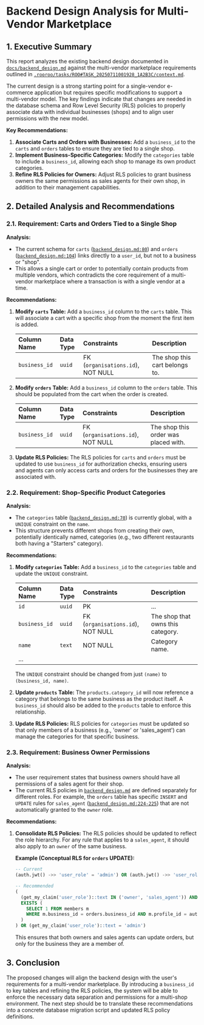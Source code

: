 # Backend Design Analysis for Multi-Vendor Marketplace

## 1. Executive Summary

This report analyzes the existing backend design documented in [`docs/backend_design.md`](docs/backend_design.md) against the multi-vendor marketplace requirements outlined in [`.rooroo/tasks/ROO#TASK_20250711001928_1A2B3C/context.md`](.rooroo/tasks/ROO#TASK_20250711001928_1A2B3C/context.md).

The current design is a strong starting point for a single-vendor e-commerce application but requires specific modifications to support a multi-vendor model. The key findings indicate that changes are needed in the database schema and Row Level Security (RLS) policies to properly associate data with individual businesses (shops) and to align user permissions with the new model.

**Key Recommendations:**

1.  **Associate Carts and Orders with Businesses:** Add a `business_id` to the `carts` and `orders` tables to ensure they are tied to a single shop.
2.  **Implement Business-Specific Categories:** Modify the `categories` table to include a `business_id`, allowing each shop to manage its own product categories.
3.  **Refine RLS Policies for Owners:** Adjust RLS policies to grant business owners the same permissions as sales agents for their own shop, in addition to their management capabilities.

## 2. Detailed Analysis and Recommendations

### 2.1. Requirement: Carts and Orders Tied to a Single Shop

**Analysis:**

- The current schema for `carts` ([`backend_design.md:80`](docs/backend_design.md:80)) and `orders` ([`backend_design.md:104`](docs/backend_design.md:104)) links directly to a `user_id`, but not to a business or "shop".
- This allows a single cart or order to potentially contain products from multiple vendors, which contradicts the core requirement of a multi-vendor marketplace where a transaction is with a single vendor at a time.

**Recommendations:**

1.  **Modify `carts` Table:** Add a `business_id` column to the `carts` table. This will associate a cart with a specific shop from the moment the first item is added.

    | Column Name   | Data Type | Constraints                       | Description                    |
    | :------------ | :-------- | :-------------------------------- | :----------------------------- |
    | `business_id` | `uuid`    | FK (`organisations.id`), NOT NULL | The shop this cart belongs to. |

2.  **Modify `orders` Table:** Add a `business_id` column to the `orders` table. This should be populated from the cart when the order is created.

    | Column Name   | Data Type | Constraints                       | Description                          |
    | :------------ | :-------- | :-------------------------------- | :----------------------------------- |
    | `business_id` | `uuid`    | FK (`organisations.id`), NOT NULL | The shop this order was placed with. |

3.  **Update RLS Policies:** The RLS policies for `carts` and `orders` must be updated to use `business_id` for authorization checks, ensuring users and agents can only access carts and orders for the businesses they are associated with.

### 2.2. Requirement: Shop-Specific Product Categories

**Analysis:**

- The `categories` table ([`backend_design.md:70`](docs/backend_design.md:70)) is currently global, with a `UNIQUE` constraint on the `name`.
- This structure prevents different shops from creating their own, potentially identically named, categories (e.g., two different restaurants both having a "Starters" category).

**Recommendations:**

1.  **Modify `categories` Table:** Add a `business_id` to the `categories` table and update the `UNIQUE` constraint.

    | Column Name   | Data Type | Constraints                       | Description                       |
    | :------------ | :-------- | :-------------------------------- | :-------------------------------- |
    | `id`          | `uuid`    | PK                                | ...                               |
    | `business_id` | `uuid`    | FK (`organisations.id`), NOT NULL | The shop that owns this category. |
    | `name`        | `text`    | NOT NULL                          | Category name.                    |
    | ...           |           |                                   |                                   |

    The `UNIQUE` constraint should be changed from just `(name)` to `(business_id, name)`.

2.  **Update `products` Table:** The `products.category_id` will now reference a category that belongs to the same business as the product itself. A `business_id` should also be added to the `products` table to enforce this relationship.

3.  **Update RLS Policies:** RLS policies for `categories` must be updated so that only members of a business (e.g., 'owner' or 'sales_agent') can manage the categories for that specific business.

### 2.3. Requirement: Business Owner Permissions

**Analysis:**

- The user requirement states that business owners should have all permissions of a sales agent for their shop.
- The current RLS policies in [`backend_design.md`](docs/backend_design.md) are defined separately for different roles. For example, the `orders` table has specific `INSERT` and `UPDATE` rules for `sales_agent` ([`backend_design.md:224-225`](docs/backend_design.md:224-225)) that are not automatically granted to the `owner` role.

**Recommendations:**

1.  **Consolidate RLS Policies:** The RLS policies should be updated to reflect the role hierarchy. For any rule that applies to a `sales_agent`, it should also apply to an `owner` of the same business.

    **Example (Conceptual RLS for `orders` UPDATE):**

    ```sql
    -- Current
    (auth.jwt() ->> 'user_role' = 'admin') OR (auth.jwt() ->> 'user_role' = 'sales_agent')

    -- Recommended
    (
      (get_my_claim('user_role')::text IN ('owner', 'sales_agent')) AND
      EXISTS (
        SELECT 1 FROM members m
        WHERE m.business_id = orders.business_id AND m.profile_id = auth.uid()
      )
    ) OR (get_my_claim('user_role')::text = 'admin')
    ```

    This ensures that both owners and sales agents can update orders, but only for the business they are a member of.

## 3. Conclusion

The proposed changes will align the backend design with the user's requirements for a multi-vendor marketplace. By introducing a `business_id` to key tables and refining the RLS policies, the system will be able to enforce the necessary data separation and permissions for a multi-shop environment. The next step should be to translate these recommendations into a concrete database migration script and updated RLS policy definitions.
